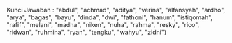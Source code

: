 Kunci Jawaban : 
        "abdul",
        "achmad",
        "aditya",
        "verina",
        "alfansyah",
        "ardho",
        "arya",
        "bagas",
        "bayu",
        "dinda",
        "dwi",
        "fathoni",
        "hanum",
        "istiqomah",
        "rafif",
        "melani",
        "madha",
        "niken",
        "nuha",
        "rahma",
        "resky",
        "rico",
        "ridwan",
        "ruhmina",
        "ryan",
        "tengku",
        "wahyu",
        "zidni")